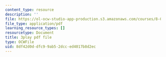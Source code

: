 ```yaml
---
content_type: resource
description: ''
file: https://ol-ocw-studio-app-production.s3.amazonaws.com/courses/8-01sc-classical-mechanics-fall-2016/8df42d0ddfc99ab52dcced4017b8d2ec_RX88J2e4W0M.pdf
file_type: application/pdf
learning_resource_types: []
resourcetype: Document
title: 3play pdf file
type: OCWFile
uid: 8df42d0d-dfc9-9ab5-2dcc-ed4017b8d2ec
---
```

